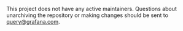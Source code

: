This project does not have any active maintainers. Questions about unarchiving
the repository or making changes should be sent to
query@grafana.com.

